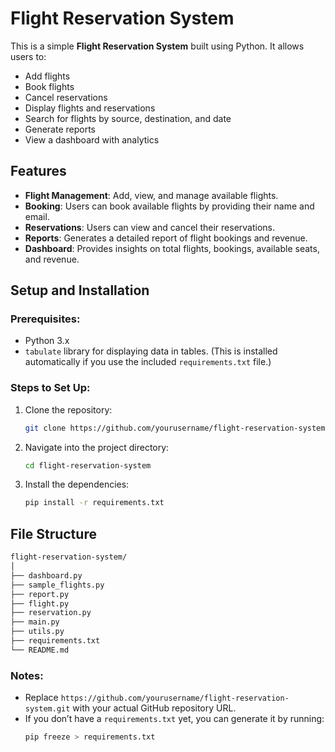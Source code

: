 # Flight Reservation System

This is a simple **Flight Reservation System** built using Python. It allows users to:

- Add flights
- Book flights
- Cancel reservations
- Display flights and reservations
- Search for flights by source, destination, and date
- Generate reports
- View a dashboard with analytics

## Features

- **Flight Management**: Add, view, and manage available flights.
- **Booking**: Users can book available flights by providing their name and email.
- **Reservations**: Users can view and cancel their reservations.
- **Reports**: Generates a detailed report of flight bookings and revenue.
- **Dashboard**: Provides insights on total flights, bookings, available seats, and revenue.

## Setup and Installation

### Prerequisites:

- Python 3.x
- `tabulate` library for displaying data in tables. (This is installed automatically if you use the included `requirements.txt` file.)

### Steps to Set Up:

1. Clone the repository:
   ```bash
   git clone https://github.com/yourusername/flight-reservation-system.git
   ```
2. Navigate into the project directory:
   ```bash
   cd flight-reservation-system
   ```
3. Install the dependencies:
   ```bash
   pip install -r requirements.txt
   ```

## File Structure

```bash
flight-reservation-system/
│
├── dashboard.py
├── sample_flights.py
├── report.py
├── flight.py
├── reservation.py
├── main.py
├── utils.py
├── requirements.txt
└── README.md
```


### Notes:
- Replace `https://github.com/yourusername/flight-reservation-system.git` with your actual GitHub repository URL.
- If you don’t have a `requirements.txt` yet, you can generate it by running:
  ```bash
  pip freeze > requirements.txt
